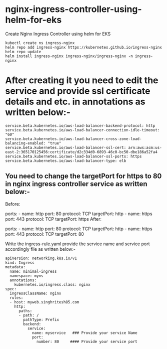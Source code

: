 # nginx-ingress-controller-using-helm-for-eks
Create Nginx Ingress Controller using helm for EKS
```
kubectl create ns ingress-nginx
helm repo add ingress-nginx https://kubernetes.github.io/ingress-nginx
helm repo update
helm install ingress-nginx ingress-nginx/ingress-nginx -n ingress-nginx
```

After creating it you need to edit the service and provide ssl certificate details and etc. in annotations as written below:- 
=================================================================
```
service.beta.kubernetes.io/aws-load-balancer-backend-protocol: http
service.beta.kubernetes.io/aws-load-balancer-connection-idle-timeout: "60"
service.beta.kubernetes.io/aws-load-balancer-cross-zone-load-balancing-enabled: "true"
service.beta.kubernetes.io/aws-load-balancer-ssl-cert: arn:aws:acm:us-east-2:365170125456:certificate/d2c334d0-6893-46c0-bc50-dbe186a52fa4
service.beta.kubernetes.io/aws-load-balancer-ssl-ports: https
service.beta.kubernetes.io/aws-load-balancer-type: elb
````

You need to change the targetPort for https to 80 in nginx ingress controller service as written below:-
-------------------------------------------------------------------------------------------------------------------------------
Before:

  ports:
    - name: http
      port: 80
      protocol: TCP
      targetPort: http
    - name: https
      port: 443
      protocol: TCP
      targetPort: https
After:

  ports:
    - name: http
      port: 80
      protocol: TCP
      targetPort: http
    - name: https
      port: 443
      protocol: TCP
      targetPort: 80


Write the ingress-rule.yaml provide the service name and service port accordingly file as written below:-

```
apiVersion: networking.k8s.io/v1
kind: Ingress
metadata:
  name: minimal-ingress
  namespace: myns
  annotations:
    kubernetes.io/ingress.class: nginx
spec:
  ingressClassName: nginx
  rules:
  - host: myweb.singhritesh85.com
    http:
      paths:
      - path: /
        pathType: Prefix
        backend:
          service:
            name: myservice   ### Provide your service Name
            port:
              number: 80     #### Provide your service port
```
